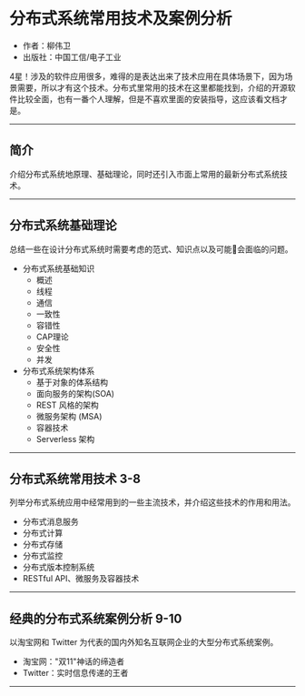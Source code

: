 #   分布式系统常⽤技术及案例分析

-   作者：柳伟卫
-   出版社：中国工信/电子工业

4星！涉及的软件应用很多，难得的是表达出来了技术应用在具体场景下，因为场景需要，所以才有这个技术。分布式里常用的技术在这里都能找到，介绍的开源软件比较全面，也有一番个人理解，但是不喜欢里面的安装指导，这应该看文档才是。

----

##  简介

介绍分布式系统地原理、基础理论，同时还引入市面上常用的最新分布式系统技术。

----

##  分布式系统基础理论

总结一些在设计分布式系统时需要考虑的范式、知识点以及可能会面临的问题。

-   分布式系统基础知识
    -   概述
    -   线程
    -   通信
    -   一致性
    -   容错性
    -   CAP理论
    -   安全性
    -   并发
-   分布式系统架构体系
    -   基于对象的体系结构
    -   面向服务的架构(SOA)
    -   REST 风格的架构
    -   微服务架构 (MSA)
    -   容器技术
    -   Serverless 架构

----

##  分布式系统常用技术 3-8

列举分布式系统应用中经常用到的一些主流技术，并介绍这些技术的作用和用法。

-   分布式消息服务
-   分布式计算
-   分布式存储
-   分布式监控
-   分布式版本控制系统
-   RESTful API、微服务及容器技术

----

##  经典的分布式系统案例分析 9-10

以淘宝网和 Twitter 为代表的国内外知名互联网企业的大型分布式系统案例。

-   淘宝网："双11"神话的缔造者
-   Twitter：实时信息传递的王者

----
